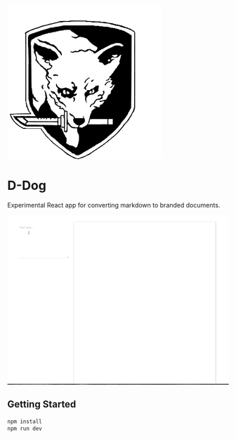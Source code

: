 ![alt tag](foxhound_by_faye_craddock.png)  

# D-Dog
Experimental React app for converting markdown to branded documents.

![alt tag](sample.gif)

## Getting Started

    npm install
    npm run dev
